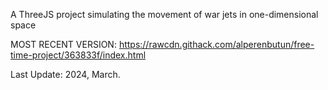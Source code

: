 A ThreeJS project simulating the movement of war jets in one-dimensional space

MOST RECENT VERSION: https://rawcdn.githack.com/alperenbutun/free-time-project/363833f/index.html

Last Update: 2024, March.
